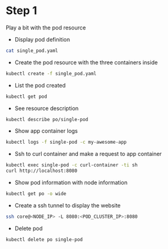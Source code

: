 
# Step 1

Play a bit with the pod resource


+ Display pod definition
```bash
cat single_pod.yaml
```
+ Create the pod resource with the three containers inside
```bash
kubectl create -f single_pod.yaml
```
+ List the pod created
```bash
kubectl get pod
```
+ See resource description
```bash
kubectl describe po/single-pod
``` 
+ Show app container logs
```bash
kubectl logs -f single-pod -c my-awesome-app
```
+ Ssh to curl container and make a request to app container
```bash
kubectl exec single-pod -c curl-container -ti sh
curl http://localhost:8080
```
+ Show pod information with node information
```bash
kubectl get po -o wide
```
+ Create a ssh tunnel to display the website 
```bash
ssh core@<NODE_IP> -L 8080:<POD_CLUSTER_IP>:8080
```
+ Delete pod 
```bash
kubectl delete po single-pod
```